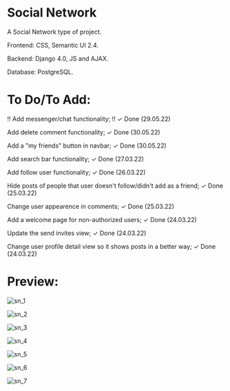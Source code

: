 # Social Network

A Social Network type of project. 

Frontend: CSS, Semantic UI 2.4.

Backend: Django 4.0, JS and AJAX.

Database: PostgreSQL.

# To Do/To Add:

!! Add messenger/chat functionality; !!
✓ Done (29.05.22)

Add delete comment functionality; 
✓ Done (30.05.22)

Add a "my friends" button in navbar;
✓ Done (30.05.22)

Add search bar functionality;
✓ Done (27.03.22)

Add follow user functionality;
✓ Done (26.03.22)

Hide posts of people that user doesn't follow/didn't add as a friend;
✓ Done (25.03.22)

Change user appearence in comments;
✓ Done (25.03.22)

Add a welcome page for non-authorized users;
✓ Done (24.03.22)

Update the send invites view;
✓ Done (24.03.22)

Change user profile detail view so it shows posts in a better way;
✓ Done (24.03.22)

# Preview:

![sn_1](https://user-images.githubusercontent.com/86254474/160279062-78d2e0bd-5fe8-477f-a38d-b383467c6f2b.png)

![sn_2](https://user-images.githubusercontent.com/86254474/160279063-7a22f8b7-5839-48cf-8f47-a2eec225c189.png)

![sn_3](https://user-images.githubusercontent.com/86254474/160279064-9b6923d4-fc6c-4111-a3b4-3570a597eed3.png)

![sn_4](https://user-images.githubusercontent.com/86254474/160279065-e3821c9e-b077-4eb6-bf6b-46d39423a6b2.png)

![sn_5](https://user-images.githubusercontent.com/86254474/160279067-ece9e1b2-c7e4-4d5e-9bec-f29f47bc7510.png)

![sn_6](https://user-images.githubusercontent.com/86254474/160279068-4c0957c9-a7bb-4276-aef9-9f7850c34a1c.png)

![sn_7](https://user-images.githubusercontent.com/86254474/160279071-c454da77-3e21-410b-8227-142ab236f43c.png)
